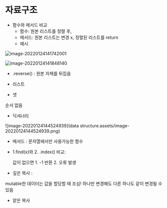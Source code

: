 # 자료구조



* 함수와 메서드 비교
  * 함수: 원본 리스트를 정렬 후,
  * 메서드: 원본 리스트는 변경 x, 정렬된 리스트를 return
  * 예시

![image-20220124141742001](C:\Users\Geunhye\AppData\Roaming\Typora\typora-user-images\image-20220124141742001.png)



![image-20220124141848140](C:\Users\Geunhye\AppData\Roaming\Typora\typora-user-images\image-20220124141848140.png)



* .reverse() : 원본 자체를 뒤집음



* 리스트
* 셋

순서 없음

* 딕셔너리



![image-20220124144524939](data structure.assets/image-20220124144524939.png)





* 메서드 : 문자열에서만 사용가능한 함수

* 1.find(x)와 2. .index() 비교:

  값이 없으면 1. -1 반환 2. 오류 발생



* 깊은 복사 :

mutable한 데이터는 값을 할당할 때 조심! 하나만 변경해도 다른 하나도 같이 변경될 수 있음



* 얕은 복사
